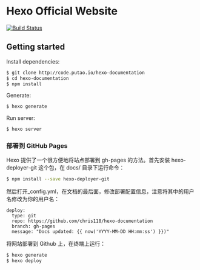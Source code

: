 # Hexo Official Website
<!-- Markdown snippet -->
[![Build Status](https://travis-ci.org/hexojs/site.svg?branch=master)](https://travis-ci.org/hexojs/site)

## Getting started

Install dependencies:

``` bash
$ git clone http://code.putao.io/hexo-documentation
$ cd hexo-documentation
$ npm install
```

Generate:

``` bash
$ hexo generate
```

Run server:

``` bash
$ hexo server
```


### 部署到 GitHub Pages

Hexo 提供了一个很方便地将站点部署到 gh-pages 的方法。首先安装 hexo-deployer-git 这个包，在 docs/ 目录下运行命令：

``` bash
$ npm install --save hexo-deployer-git
```

然后打开_config.yml，在文档的最后面，修改部署配置信息，注意将其中的用户名修改为你的用户名：

```
deploy:
  type: git
  repo: https://github.com/chris118/hexo-documentation
  branch: gh-pages
  message: "Docs updated: {{ now('YYYY-MM-DD HH:mm:ss') }})"
```

将网站部署到 Github 上，在终端上运行：

``` bash
$ hexo generate
$ hexo deploy
```